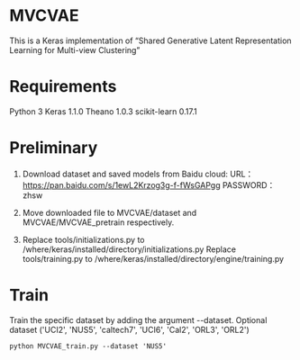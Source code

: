 # MVCVAE

This is a Keras implementation of “Shared Generative Latent Representation Learning for Multi-view Clustering”

# Requirements

Python 3
Keras 1.1.0
Theano 1.0.3
scikit-learn 0.17.1

# Preliminary

1. Download dataset and saved models from Baidu cloud: 
URL：https://pan.baidu.com/s/1ewL2Krzog3g-f-fWsGAPgg 
PASSWORD：zhsw 

2. Move downloaded file to MVCVAE/dataset and MVCVAE/MVCVAE_pretrain respectively.

3. Replace tools/initializations.py to /where/keras/installed/directory/initializations.py
Replace tools/training.py to /where/keras/installed/directory/engine/training.py

# Train

Train the specific dataset by adding the argument --dataset. Optional dataset ('UCI2', 'NUS5', 'caltech7', 'UCI6', 'Cal2', 'ORL3', 'ORL2')
```
python MVCVAE_train.py --dataset 'NUS5'
```


























































































































